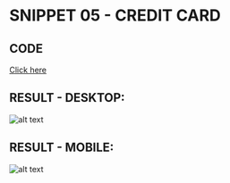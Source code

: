 # SNIPPET 05 - CREDIT CARD
## CODE

[Click here](https://github.com/mauro-codes/tailwind-css-snippets/blob/master/snippet-05/snippet-05.html)

## RESULT - DESKTOP:

![alt text](https://github.com/mauro-codes/tailwind-css-snippets/blob/master/snippet-05/snippet-05-result-desktop.png "Snippet 05 - Result - Desktop")

## RESULT - MOBILE:

![alt text](https://github.com/mauro-codes/tailwind-css-snippets/blob/master/snippet-05/snippet-05-result-mobile.png "Snippet 05 - Result - Mobile")
